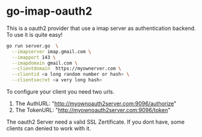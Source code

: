 # go-imap-oauth2

This is a oauth2 provider that use a imap server as authentication backend. To use it is quite easy!

```bash
go run server.go  \
  --imapserver imap.gmail.com \
  --imapport 143 \
  --imapdomain gmail.com \
  --clientdomain  https://myownerver.com \
  --clientid <a long random number or hash> \
  --clientsecret <a very long hash>
```

To configure your client you need two urls.

1. The AuthURL:  "http://myownoauth2server.com:9096/authorize"
2. The TokenURL: "http://myownoauth2server.com:9096/token"


The oauth2 Server need a valid SSL Zertificate. If you dont have, some clients can denied to work with it.


